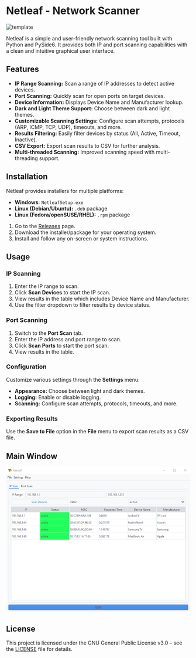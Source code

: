 # Netleaf - Network Scanner

![template](https://github.com/Niamorro/Netleaf/assets/123011549/1b4c43d9-2db6-413d-951d-df0648d19992)

Netleaf is a simple and user-friendly network scanning tool built with Python and PySide6. It provides both IP and port scanning capabilities with a clean and intuitive graphical user interface.

## Features

- **IP Range Scanning:** Scan a range of IP addresses to detect active devices.
- **Port Scanning:** Quickly scan for open ports on target devices.
- **Device Information:** Displays Device Name and Manufacturer lookup.
- **Dark and Light Theme Support:** Choose between dark and light themes.
- **Customizable Scanning Settings:** Configure scan attempts, protocols (ARP, ICMP, TCP, UDP), timeouts, and more.
- **Results Filtering:** Easily filter devices by status (All, Active, Timeout, Inactive).
- **CSV Export:** Export scan results to CSV for further analysis.
- **Multi-threaded Scanning:** Improved scanning speed with multi-threading support.

## Installation

Netleaf provides installers for multiple platforms:

- **Windows:** `NetleafSetup.exe`
- **Linux (Debian/Ubuntu):** `.deb` package
- **Linux (Fedora/openSUSE/RHEL):** `.rpm` package

1. Go to the [Releases](https://github.com/Niamorro/Netleaf/releases) page.
2. Download the installer/package for your operating system.
3. Install and follow any on-screen or system instructions.

## Usage

### IP Scanning

1. Enter the IP range to scan.
2. Click **Scan Devices** to start the IP scan.
3. View results in the table which includes Device Name and Manufacturer.
4. Use the filter dropdown to filter results by device status.

### Port Scanning

1. Switch to the **Port Scan** tab.
2. Enter the IP address and port range to scan.
3. Click **Scan Ports** to start the port scan.
4. View results in the table.

### Configuration

Customize various settings through the **Settings** menu:

- **Appearance:** Choose between light and dark themes.
- **Logging:** Enable or disable logging.
- **Scanning:** Configure scan attempts, protocols, timeouts, and more.

### Exporting Results

Use the **Save to File** option in the **File** menu to export scan results as a CSV file.

## Main Window

![Main Window](image.png)

## License

This project is licensed under the GNU General Public License v3.0 – see the [LICENSE](LICENSE) file for details.
